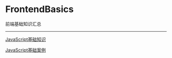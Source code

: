 # FrontendBasics
前端基础知识汇总

----------
<a href="./JavaScriptBasics/README.md">JavaScript基础知识</a>

<a href="./JavaScriptBasicsCase/README.md">JavaScript基础案例</a>

